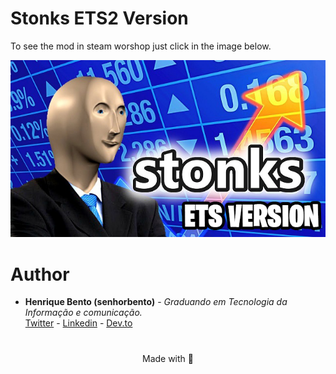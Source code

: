 # Stonks ETS2 Version

To see the mod in steam worshop just click in the image below.

<p align="center">
  <a href="https://steamcommunity.com/sharedfiles/filedetails/?id=2059856302" target="_blank">
    <img src="./preview.jpg" alt="Stonks logo">
  </a>
</p>

# Author

- **Henrique Bento (senhorbento)** - _Graduando em Tecnologia da Informação e comunicação._  
[Twitter](https://twitter.com/_SenhorBento) - [Linkedin](https://www.linkedin.com/in/senhorbento/) - [Dev.to](https://dev.to/_senhorbento)

#

<p align="center">Made with 💜</p>